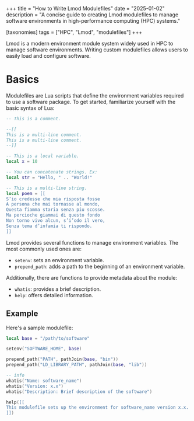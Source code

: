 +++
title = "How to Write Lmod Modulefiles"
date  = "2025-01-02"
description = "A concise guide to creating Lmod modulefiles to manage software environments in high-performance computing (HPC) systems."

[taxonomies]
tags = ["HPC", "Lmod", "modulefiles"]
+++

Lmod is a modern environment module system widely used in HPC to manage software environments. Writing custom modulefiles allows users to easily load and configure software.

# Basics

Modulefiles are Lua scripts that define the environment variables required to use a software package. To get started, familiarize yourself with the basic syntax of Lua:

```lua
-- This is a comment.

--[[
This is a multi-line comment.
This is a multi-line comment.
--]]

-- This is a local variable.
local x = 10

-- You can concatenate strings. Ex:
local str = "Hello, " .. "World!"

-- This is a multi-line string.
local poem = [[
S’io credesse che mia risposta fosse
A persona che mai tornasse al mondo,
Questa fiamma staria senza piu scosse.
Ma percioche giammai di questo fondo
Non torno vivo alcun, s’i’odo il vero,
Senza tema d’infamia ti rispondo.
]]
```

Lmod provides several functions to manage environment variables. The most commonly used ones are:

- `setenv`: sets an environment variable.
- `prepend_path`: adds a path to the beginning of an environment variable.

Additionally, there are functions to provide metadata about the module:

- `whatis`: provides a brief description.
- `help`: offers detailed information.

## Example

Here's a sample modulefile:

```lua
local base = "/path/to/software"

setenv("SOFTWARE_HOME", base)

prepend_path("PATH", pathJoin(base, "bin"))
prepend_path("LD_LIBRARY_PATH", pathJoin(base, "lib"))

-- info
whatis("Name: software_name")
whatis("Version: x.x")
whatis("Description: Brief description of the software")

help([[
This modulefile sets up the environment for software_name version x.x.
]])
```
